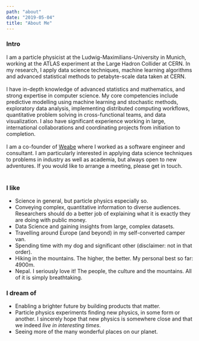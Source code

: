 ```yaml
---
path: "about"
date: "2019-05-04"
title: "About Me"
---
```

### Intro

I am a particle physicist at the Ludwig-Maximilians-University in Munich, working at the ATLAS experiment at the Large Hadron Collider at CERN. In my research, I apply data science techniques, machine learning algorithms and advanced statistical methods to petabyte-scale data taken at CERN. 
<br><br>
I have in-depth knowledge of advanced statistics and mathematics, and strong expertise in computer science. My core competencies include predictive modelling using machine learning and stochastic methods, exploratory data analysis, implementing distributed computing workflows, quantitative problem solving in cross-functional teams, and data visualization. I also have significant experience working in large, international collaborations and coordinating projects from initiation to completion. 
<br><br>
I am a co-founder of [Weabe](https://weabe.lu) where I worked as a software engineer and consultant. I am particularly interested in applying data science techniques to problems in industry as well as academia, but always open to new adventures. If you would like to arrange a meeting, please get in touch.
<br><br>
### I like
- Science in general, but particle physics especially so.
- Conveying complex, quantitative information to diverse audiences. Researchers should do a better job of explaining what it is exactly they are doing with public money.
- Data Science and gaining insights from large, complex datasets.
- Travelling around Europe (and beyond) in my self-converted camper van.
- Spending time with my dog and significant other (disclaimer: not in that order).
- Hiking in the mountains. The higher, the better. My personal best so far: 4900m.
- Nepal. I seriously love it! The people, the culture and the mountains. All of it is simply breathtaking.

### I dream of

- Enabling a brighter future by building products that matter.
- Particle physics experiments finding new physics, in some form or another. I sincerely hope that new physics is somewhere close and that we indeed *live in interesting times*.
- Seeing more of the many wonderful places on our planet.
